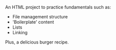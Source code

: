  An HTML project to practice fundamentals such as:

 - File management structure
 - 'Boilerplate' content
 - Lists
 - Linking

 Plus, a delicious burger recipe.